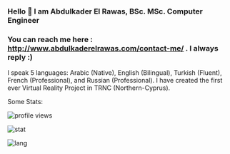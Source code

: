 ### Hello 👋 I am Abdulkader El Rawas, BSc. MSc. Computer Engineer 
### You can reach me here : http://www.abdulkaderelrawas.com/contact-me/ . I always reply :)
I speak 5 languages: Arabic (Native), English (Bilingual), Turkish (Fluent), French (Professional), and Russian (Professional).
I have created the first ever Virtual Reality Project in TRNC (Northern-Cyprus).

Some Stats:

![profile views](https://komarev.com/ghpvc/?username=abdulkaderelrawas)

![stat](https://github-readme-stats.vercel.app/api?username=abdulkaderelrawas&show_icons=true&title_color=fff&icon_color=79ff97&text_color=9f9f9f&bg_color=151515&count_private=true)

![lang](https://github-readme-stats.vercel.app/api/top-langs/?username=abdulkaderelrawas)
